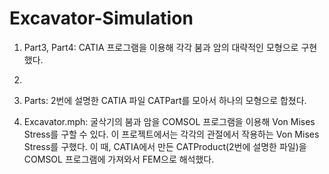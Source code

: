 # Excavator-Simulation

1. Part3, Part4: CATIA 프로그램을 이용해 각각 붐과 암의 대략적인 모형으로 구현했다.
2. 
3. Parts: 2번에 설명한 CATIA 파일 CATPart를 모아서 하나의 모형으로 합쳤다.

4. Excavator.mph: 굴삭기의 붐과 암을 COMSOL 프로그램을 이용해 Von Mises Stress를 구할 수 있다. 이 프로젝트에서는 각각의 관절에서 작용하는 Von Mises Stress를 구했다.
                  이 때, CATIA에서 만든 CATProduct(2번에 설명한 파일)을 COMSOL 프로그램에 가져와서 FEM으로 해석했다.
